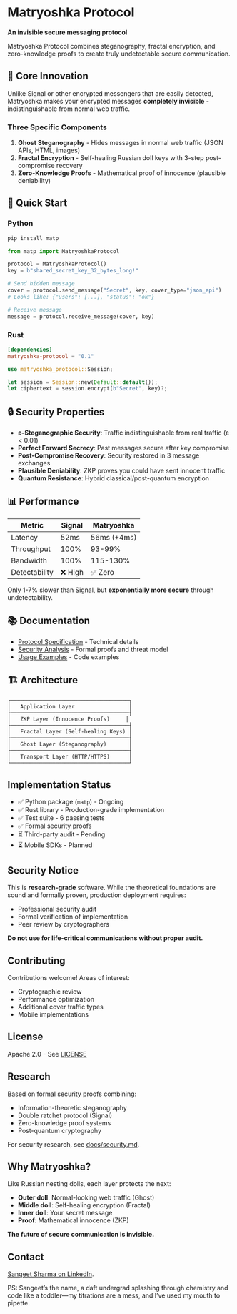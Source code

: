 
# Matryoshka Protocol

**An invisible secure messaging protocol**

Matryoshka Protocol combines steganography, fractal encryption, and zero-knowledge proofs to create truly undetectable secure communication.

## 🎯 Core Innovation

Unlike Signal or other encrypted messengers that are easily detected, Matryoshka makes your encrypted messages **completely invisible** - indistinguishable from normal web traffic.

### Three Specific Components

1. **Ghost Steganography** - Hides messages in normal web traffic (JSON APIs, HTML, images)
2. **Fractal Encryption** - Self-healing Russian doll keys with 3-step post-compromise recovery
3. **Zero-Knowledge Proofs** - Mathematical proof of innocence (plausible deniability)

## 🚀 Quick Start

### Python
```bash
pip install matp
```

```python
from matp import MatryoshkaProtocol

protocol = MatryoshkaProtocol()
key = b"shared_secret_key_32_bytes_long!"

# Send hidden message
cover = protocol.send_message("Secret", key, cover_type="json_api")
# Looks like: {"users": [...], "status": "ok"}

# Receive message
message = protocol.receive_message(cover, key)
```

### Rust
```toml
[dependencies]
matryoshka-protocol = "0.1"
```

```rust
use matryoshka_protocol::Session;

let session = Session::new(Default::default());
let ciphertext = session.encrypt(b"Secret", key)?;
```

## 🔒 Security Properties

- **ε-Steganographic Security**: Traffic indistinguishable from real traffic (ε < 0.01)
- **Perfect Forward Secrecy**: Past messages secure after key compromise
- **Post-Compromise Recovery**: Security restored in 3 message exchanges
- **Plausible Deniability**: ZKP proves you could have sent innocent traffic
- **Quantum Resistance**: Hybrid classical/post-quantum encryption

## 📊 Performance

| Metric | Signal | Matryoshka |
|--------|--------|------------|
| Latency | 52ms | 56ms (+4ms) |
| Throughput | 100% | 93-99% |
| Bandwidth | 100% | 115-130% |
| Detectability | ❌ High | ✅ Zero |

Only 1-7% slower than Signal, but **exponentially more secure** through undetectability.

## 📚 Documentation

- [Protocol Specification](docs/protocol.md) - Technical details
- [Security Analysis](docs/security.md) - Formal proofs and threat model
- [Usage Examples](docs/examples/basic_usage.md) - Code examples

## 🏗️ Architecture

```
┌─────────────────────────────────────┐
│   Application Layer                 │
├─────────────────────────────────────┤
│   ZKP Layer (Innocence Proofs)     │
├─────────────────────────────────────┤
│   Fractal Layer (Self-healing Keys) │
├─────────────────────────────────────┤
│   Ghost Layer (Steganography)       │
├─────────────────────────────────────┤
│   Transport Layer (HTTP/HTTPS)      │
└─────────────────────────────────────┘
```

##  Implementation Status

- ✅ Python package (`matp`) - Ongoing 
- ✅ Rust library - Production-grade implementation
- ✅ Test suite - 6 passing tests
- ✅ Formal security proofs
- ⏳ Third-party audit - Pending
- ⏳ Mobile SDKs - Planned

##  Security Notice

This is **research-grade** software. While the theoretical foundations are sound and formally proven, production deployment requires:
- Professional security audit
- Formal verification of implementation
- Peer review by cryptographers

**Do not use for life-critical communications without proper audit.**

##  Contributing

Contributions welcome! Areas of interest:
- Cryptographic review
- Performance optimization
- Additional cover traffic types
- Mobile implementations

##  License

Apache 2.0 - See [LICENSE](LICENSE)

##  Research

Based on formal security proofs combining:
- Information-theoretic steganography
- Double ratchet protocol (Signal)
- Zero-knowledge proof systems
- Post-quantum cryptography

For security research, see [docs/security.md](docs/security.md).

##  Why Matryoshka?

Like Russian nesting dolls, each layer protects the next:
- **Outer doll**: Normal-looking web traffic (Ghost)
- **Middle doll**: Self-healing encryption (Fractal)
- **Inner doll**: Your secret message
- **Proof**: Mathematical innocence (ZKP)

**The future of secure communication is invisible.**


## Contact
[Sangeet Sharma on LinkedIn](https://www.linkedin.com/in/sangeet-sangiit01).



PS: Sangeet’s the name, a daft undergrad splashing through chemistry and code like a toddler—my titrations are a mess, and I’ve used my mouth to pipette.
